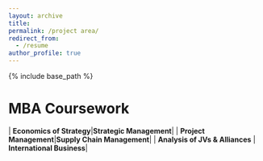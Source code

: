 ```yaml
---
layout: archive
title:
permalink: /project area/
redirect_from:
  - /resume
author_profile: true
---
```


{% include base_path %}

MBA Coursework
======

| <b>Economics of Strategy</b>|<b>Strategic Management</b>|
| <b>Project Management</b>|<b>Supply Chain Management</b>|
| <b>Analysis of JVs & Alliances</b> |<b> International Business</b>|


